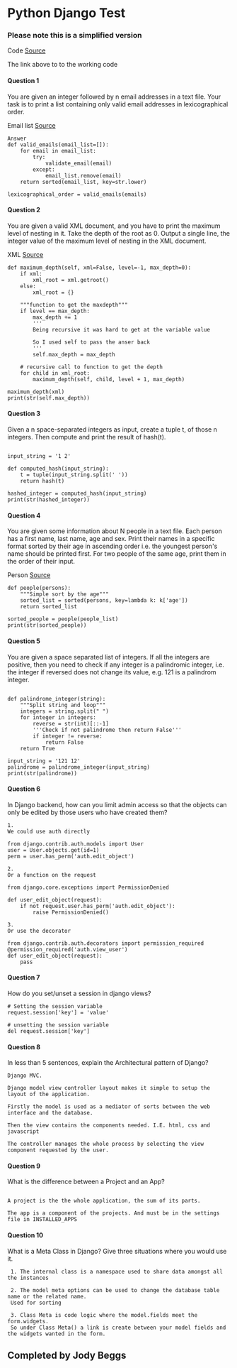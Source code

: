 # Python Django Test

### Please note this is a simplified version

Code [Source](python_test.py)

The link above to to the working code


#### Question 1
You are given an integer followed by n email addresses in a text file. Your task is to print a list containing only valid email addresses in lexicographical order.


Email list [Source](emails.csv)
```
Answer
def valid_emails(email_list=[]):
    for email in email_list:
        try:
            validate_email(email)
        except:
            email_list.remove(email)
    return sorted(email_list, key=str.lower)

lexicographical_order = valid_emails(emails)
```


#### Question 2
You are given a valid XML document, and you have to print the maximum level of nesting in it. Take the depth of the root as 0. Output a single line, the integer value of the maximum level of nesting in the XML document.

XML [Source](test.xml)
```
def maximum_depth(self, xml=False, level=-1, max_depth=0):
    if xml:
        xml_root = xml.getroot()
    else:
        xml_root = {}

    """function to get the maxdepth"""
    if level == max_depth:
        max_depth += 1
        '''
        Being recursive it was hard to get at the variable value

        So I used self to pass the anser back
        '''
        self.max_depth = max_depth

    # recursive call to function to get the depth
    for child in xml_root:
        maximum_depth(self, child, level + 1, max_depth)

maximum_depth(xml)
print(str(self.max_depth))
```

#### Question 3
Given a n space-separated integers as input, create a tuple t, of those n integers. Then compute and print the result of hash(t).

```

input_string = '1 2'

def computed_hash(input_string):
    t = tuple(input_string.split(' '))
    return hash(t)

hashed_integer = computed_hash(input_string)
print(str(hashed_integer))

```


#### Question 4
You are given some information about N people in a text file. Each person has a first name, last name, age and sex. Print their names in a specific format sorted by their age in ascending order i.e. the youngest person&#39;s name should be printed first. For two people of the same age, print them in the order of their input.

Person [Source](persons.csv)

```
def people(persons):
    """Simple sort by the age"""
    sorted_list = sorted(persons, key=lambda k: k['age'])
    return sorted_list

sorted_people = people(people_list)
print(str(sorted_people))

```
#### Question 5
You are given a space separated list of integers. If all the integers are positive, then you need to check if any integer is a palindromic integer, i.e. the integer if reversed does not change its value, e.g. 121 is a palindrom integer.

```

def palindrome_integer(string):
    """Split string and loop"""
    integers = string.split(" ")
    for integer in integers:
        reverse = str(int)[::-1]
        '''Check if not palindrome then return False'''
        if integer != reverse:
            return False
    return True

input_string = '121 12'
palindrome = palindrome_integer(input_string)
print(str(palindrome))

```

#### Question 6
In Django backend, how can you limit admin access so that the objects can only be edited by those users who have created them?


```
1.
We could use auth directly

from django.contrib.auth.models import User
user = User.objects.get(id=1)
perm = user.has_perm('auth.edit_object')

2.
Or a function on the request

from django.core.exceptions import PermissionDenied

def user_edit_object(request):
    if not request.user.has_perm('auth.edit_object'):
        raise PermissionDenied()

3.
Or use the decorator

from django.contrib.auth.decorators import permission_required
@permission_required('auth.view_user')
def user_edit_object(request):
    pass

```


#### Question 7
How do you set/unset a session in django views?
```
# Setting the session variable
request.session['key'] = 'value'

# unsetting the session variable
del request.session['key']

```
#### Question 8
In less than 5 sentences, explain the Architectural pattern of Django?

```
Django MVC.

Django model view controller layout makes it simple to setup the layout of the application.

Firstly the model is used as a mediator of sorts between the web interface and the database.

Then the view contains the components needed. I.E. html, css and javascript

The controller manages the whole process by selecting the view component requested by the user.
```

#### Question 9
What is the difference between a Project and an App?

```

A project is the the whole application, the sum of its parts.

The app is a component of the projects. And must be in the settings file in INSTALLED_APPS

```

#### Question 10
What is a Meta Class in Django? Give three situations where you would use it.

```
 1. The internal class is a namespace used to share data amongst all the instances
 
 2. The model meta options can be used to change the database table name or the related name.
 Used for sorting

 3. Class Meta is code logic where the model.fields meet the form.widgets.
 So under Class Meta() a link is create between your model fields and the widgets wanted in the form.

```

## Completed by Jody Beggs
